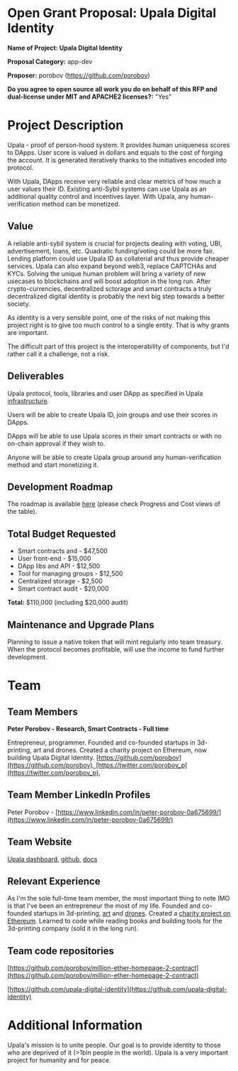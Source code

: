 # **Open Grant Proposal: Upala Digital Identity**

**Name of Project: Upala Digital Identity**

**Proposal Category:** app-dev

**Proposer:** porobov (https://github.com/porobov)

**Do you agree to open source all work you do on behalf of this RFP and dual-license under MIT and APACHE2 licenses?:** "Yes"

# **Project Description**

Upala - proof of person-hood system. It provides human uniqueness scores to DApps. User score is valued in dollars and equals to the cost of forging the account. It is generated iteratively thanks to the initiatives encoded into protocol.

With Upala, DApps receive very reliable and clear metrics of how much a user values their ID. Existing anti-Sybil systems can use Upala as an additional quality control and incentives layer. With Upala, any human-verification method can be monetized.

## **Value**

A reliable anti-sybil system is crucial for projects dealing with voting, UBI, advertisement, loans, etc. Quadratic funding/voting could be more fair. Lending platform could use Upala ID as collaterial and thus provide cheaper services. Upala can also expand beyond web3, replace CAPTCHAs and KYCs. Solving the unique human problem will bring a variety of new usecases to blockchains and will boost adoption in the long run. After crypto-currencies, decentralized sctorage and smart contracts a truly decentralized digital identity is probably the next big step towards a better society.

As identity is a very sensible point, one of the risks of not making this project right is to give too much control to a single entity. That is why grants are important. 

The difficult part of this project is the interoperability of components, but I'd rather call it a challenge, not a risk.

## Deliverables

Upala protocol, tools, libraries and user DApp as specified in Upala [infrastructure](https://www.notion.so/Upala-infrastructure-9f9a09ea9f6b451fb8d39ea85ad5d5f2). 

Users will be able to create Upala ID, join groups and use their scores in DApps. 

DApps will be able to use Upala scores in their smart contracts or with no on-chain approval if they wish to. 

Anyone will be able to create Upala group around any human-verification method and start monetizing it.

## **Development Roadmap**

The roadmap is available [here](https://www.notion.so/66cc454c551847d2aa3666b9782dfeb0) (please check Progress and Cost views of the table). 

## **Total Budget Requested**

- Smart contracts and - $47,500 
- User front-end - $15,000
- DApp libs and API - $12,500
- Tool for managing groups - $12,500
- Centralized storage - $2,500 
- Smart contract audit - $20,000

**Total:** $110,000 (including $20,000 audit)

## **Maintenance and Upgrade Plans**

Planning to issue a native token that will mint regularly into team treasury. When the protocol becomes profitable, will use the income to fund further development.

# **Team**

## **Team Members**

**Peter Porobov - Research, Smart Contracts - Full time**

Entrepreneur, programmer. Founded and co-founded startups in 3d-printing, art and drones. Created a charity project on Ethereum, now building Upala Digital Identity.
[https://github.com/porobov](https://github.com/porobov), [https://twitter.com/porobov_p](https://twitter.com/porobov_p), 

## **Team Member LinkedIn Profiles**

Peter Porobov - [https://www.linkedin.com/in/peter-porobov-0a675699/](https://www.linkedin.com/in/peter-porobov-0a675699/)

## **Team Website**

[Upala dashboard](https://www.notion.so/UPALA-DASHBOARD-a46d88209ecb4a4cabf1560acc8673a2), [github](https://github.com/upala-digital-identity), [docs](http://docs.upala.id/)

## **Relevant Experience**

As I'm the sole full-time team member, the most important thing to note IMO is that I've been an entrepreneur the most of my life. Founded and co-founded startups in 3d-printing, [art](https://github.com/porobov/Concrete-Clock-1355) and [drones](https://supercam.aero/). Created a [charity project on Ethereum](https://themillionetherhomepage.com/). Learned to code while reading books and building tools for the 3d-printing company (sold it in the long run).

## **Team code repositories**

[https://github.com/porobov/million-ether-homepage-2-contract](https://github.com/porobov/million-ether-homepage-2-contract)

[https://github.com/upala-digital-identity](https://github.com/upala-digital-identity)

# **Additional Information**

Upala's mission is to unite people. Our goal is to provide identity to those who are deprived of it (>1bln people in the world). Upala is a very important project for humanity and for peace.
